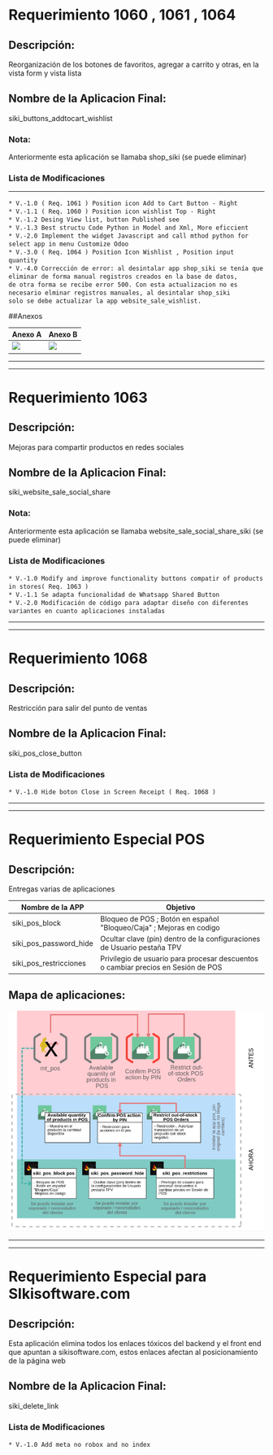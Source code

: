 # Requerimiento 1060 , 1061 , 1064

## Descripción: 

Reorganización de los botones de favoritos, agregar a carrito y otras, en la vista form y vista lista

## Nombre de la Aplicacion Final: 

siki_buttons_addtocart_wishlist

### Nota:
 
 Anteriormente esta aplicación se llamaba shop_siki (se puede eliminar)

### Lista de Modificaciones

------------------------
    * V.-1.0 ( Req. 1061 ) Position icon Add to Cart Button - Right 
    * V.-1.1 ( Req. 1060 ) Position icon wishlist Top - Right
    * V.-1.2 Desing View list, button Published see
    * V.-1.3 Best structu Code Python in Model and Xml, More eficcient
    * V.-2.0 Implement the widget Javascript and call mthod python for select app in menu Customize Odoo
    * V.-3.0 ( Req. 1064 ) Position Icon Wishlist , Position input quantity
    * V.-4.0 Corrección de error: al desintalar app shop_siki se tenía que eliminar de forma manual registros creados en la base de datos,
    de otra forma se recibe error 500. Con esta actualizacion no es necesario elminar registros manuales, al desintalar shop_siki
    solo se debe actualizar la app website_sale_wishlist. 

##Anexos

Anexo A  | Anexo B
------------- | -------------
![](https://pandao.github.io/editor.md/examples/images/4.jpg)  | ![](https://pandao.github.io/editor.md/examples/images/4.jpg)
     
     

---------------------
---------------------

# Requerimiento 1063

## Descripción: 

Mejoras para compartir productos en redes sociales

## Nombre de la Aplicacion Final: 

siki_website_sale_social_share

### Nota:
 
 Anteriormente esta aplicación se llamaba website_sale_social_share_siki (se puede eliminar)

### Lista de Modificaciones

    * V.-1.0 Modify and improve functionality buttons compatir of products in stores( Req. 1063 )
    * V.-1.1 Se adapta funcionalidad de Whatsapp Shared Button
    * V.-2.0 Modificación de código para adaptar diseño con diferentes variantes en cuanto aplicaciones instaladas

---------------------
---------------------
# Requerimiento 1068

## Descripción: 

Restricción para salir del punto de ventas

## Nombre de la Aplicacion Final: 

siki_pos_close_button

### Lista de Modificaciones

    * V.-1.0 Hide boton Close in Screen Receipt ( Req. 1068 )


---------------------
---------------------
# Requerimiento Especial POS

## Descripción: 

Entregas varias de aplicaciones

Nombre de la APP  | Objetivo
------------- | -------------
siki_pos_block  | Bloqueo de POS ; Botón en español "Bloqueo/Caja" ; Mejoras en codigo
siki_pos_password_hide  | Ocultar clave (pin) dentro de la configuraciones de Usuario pestaña TPV
siki_pos_restricciones  | Privilegio de usuario para procesar descuentos o cambiar precios en Sesión de POS    
     
## Mapa de aplicaciones:

![](https://github.com/ControlWebManager/Requerimientos_SIKI_SAS/blob/master/img/Selecci%C3%B3n_733.png)


---------------------
---------------------
# Requerimiento Especial para SIkisoftware.com

## Descripción: 

Esta aplicación elimina todos los enlaces tóxicos del backend y el front end que apuntan a sikisoftware.com, estos enlaces afectan al posicionamiento de la página web

## Nombre de la Aplicacion Final: 

siki_delete_link

### Lista de Modificaciones

    * V.-1.0 Add meta no robox and no index
    
